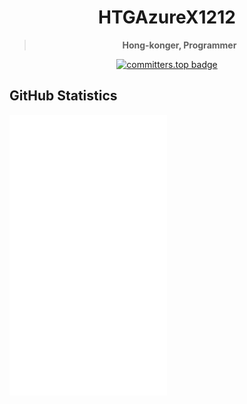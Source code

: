 <div align="center">
<h1>HTGAzureX1212</h1>

<blockquote><strong>Hong-konger, Programmer</strong></blockquote>

[![committers.top badge](https://user-badge.committers.top/hong_kong/HTGAzureX1212.svg)](https://user-badge.committers.top/hong_kong/HTGAzureX1212)

</div>

## GitHub Statistics

<img width="50%" align="left" src="/github-metrics.svg" alt="Metrics">
